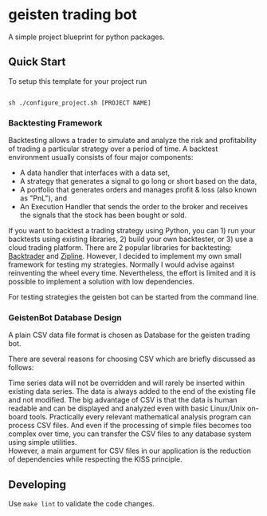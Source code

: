 # geisten trading bot

A simple project blueprint for python packages.

## Quick Start

To setup this template for your project run

``` 

sh ./configure_project.sh [PROJECT NAME]
```

### Backtesting Framework

Backtesting allows a trader to simulate and analyze the risk and profitability of trading a particular strategy over a period of time. A backtest environment usually consists of four major components:

* A data handler that interfaces with a data set, 
* A strategy that generates a signal to go long or short based on the data, 
* A portfolio that generates orders and manages profit & loss (also known as "PnL"), and
* An Execution Handler that sends the order to the broker and receives the signals that the stock has been bought or sold.

If you want to backtest a trading strategy using Python, you can 1) run your backtests using existing libraries, 2) build your own backtester, or 3) use a cloud trading platform. There are 2 popular libraries for backtesting: [Backtrader](https://www.backtrader.com/) and [Zipline](https://www.zipline.io/). However, I decided to implement my own small framework for testing my strategies. Normally I would advise against reinventing the wheel every time. Nevertheless, the effort is limited and it is possible to implement a solution with low dependencies.

For testing strategies the geisten bot can be started from the command line.

### GeistenBot Database Design

A plain CSV data file format is chosen as Database for the geisten trading bot.

There are several reasons for choosing CSV which are briefly discussed as follows:

Time series data will not be overridden and will rarely be inserted within existing data series. The data is always added to the end of the existing file and not modified. The big advantage of CSV is that the data is human readable and can be displayed and analyzed even with basic Linux/Unix on-board tools. Practically every relevant mathematical analysis program can process CSV files. And even if the processing of simple files becomes too complex over time, you can transfer the CSV files to any database system using simple utilities.  
However, a main argument for CSV files in our application is the reduction of dependencies while respecting the KISS principle.

## Developing

Use `make lint` to validate the code changes.
